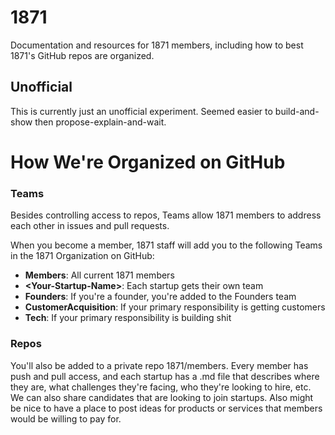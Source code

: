 1871
===

Documentation and resources for 1871 members, including how to best 1871's GitHub repos are organized.

## Unofficial

This is currently just an unofficial experiment. Seemed easier to build-and-show then propose-explain-and-wait.

How We're Organized on GitHub
=============================

### Teams

Besides controlling access to repos, Teams allow 1871 members to address each other in issues and pull requests.

When you become a member, 1871 staff will add you to the following Teams in the 1871 Organization on GitHub:

 - **Members**: All current 1871 members 
 - **\<Your-Startup-Name\>**: Each startup gets their own team
 - **Founders**: If you're a founder, you're added to the Founders team
 - **CustomerAcquisition**: If your primary responsibility is getting customers
 - **Tech**: If your primary responsibility is building shit

### Repos

You'll also be added to a private repo 1871/members. Every member has push and pull access, and each startup has a <startup-name>.md file that describes where they are, what challenges they're facing, who they're looking to hire, etc. We can also share candidates that are looking to join startups. Also might be nice to have a place to post ideas for products or services that members would be willing to pay for.

